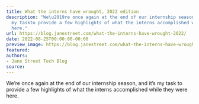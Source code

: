 ```yaml
---
title: What the interns have wrought, 2022 edition
description: "We\u2019re once again at the end of our internship season, and it\u2019s
  my taskto provide a few highlights of what the interns accomplished whilethey were
  here."
url: https://blog.janestreet.com/what-the-interns-have-wrought-2022/
date: 2022-08-25T00:00:00-00:00
preview_image: https://blog.janestreet.com/what-the-interns-have-wrought-2022/./WTIHW-2022-v3.jpg
featured:
authors:
- Jane Street Tech Blog
source:
---
```


<p>We&rsquo;re once again at the end of our internship season, and it&rsquo;s my task
to provide a few highlights of what the interns accomplished while
they were here.</p>



